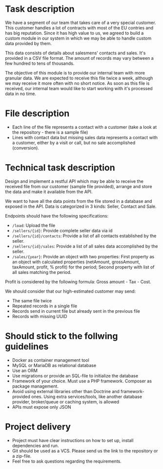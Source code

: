 # Task description

We have a segment of our team that takes care of a very special customer. This customer handles a lot of contracts with most of the EU contries and has big reputation. Since it has high value to us, we agreed to build a custom module in our system in which we may be able to handle custom data provided by them.

This data consists of details about salesmens' contacts and sales. It's provided in a CSV file format. The amount of records may vary between a few hundred to tens of thousands.

The objective of this module is to provide our internal team with more granular data. We are expected to receive this file twice a week, although we may receive it more often with no short notice. As soon as this file is received, our internal team would like to start working with it's processed data in no time.


# File description

- Each line of the file represents a contact with a customer (take a look at the repository - there is a sample file)
- Lines with contact data but missing sales data represents a contact with a customer, either by a visit or call, but no sale accomplished (conversion).


# Technical task description

Design and implement a restful API which may be able to receive the received file from our customer (sample file provided), arrange and store the data and make it available from the API.

We want to have all the data points from the file stored in a database and exposed in the API.
Data is categorized in 3 kinds: Seller, Contact and Sale.

Endpoints should have the following specifications:

- `/load`: Upload the file
- `/sellers/{id}`: Provide complete seller data via id
- `/sellers/{id}/contacts`: Provide a list of all contacts established by the seller.
- `/sellers/{id}/sales`: Provide a list of all sales data accomplished by the seller.
- `/sales/{year}`: Provide an object with two properties: First property as an object with calculated properties (netAmount, grossAmount, taxAmount, profit, % profit) for the period; Second property with list of all sales matching the period.

Profit is considered by the following formula: Gross amount - Tax - Cost.

We should consider that our high-estimated customer may send:

- The same file twice
- Repeated records in a single file
- Records send in current file but already sent in the previous file
- Records with missing UUID

# Should stick to the follwing guidelines

- Docker as container management tool
- MySQL or MariaDB as relational database
- Use an ORM
- Use migrations or provide an SQL-file to initialize the database
- Framework of your choice. Must use a PHP framework. Composer as package management.
- Avoid using external libraries other than Doctrine and framework-provided ones. Using extra services/tools, like another database provider, broker/queue or caching system, is allowed
- APIs must expose only JSON

# Project delivery

- Project must have clear instructions on how to set up, install dependencies and run.
- Git should be used as a VCS. Please send us the link to the repository or a zip-file.
- Feel free to ask questions regarding the requirements.
